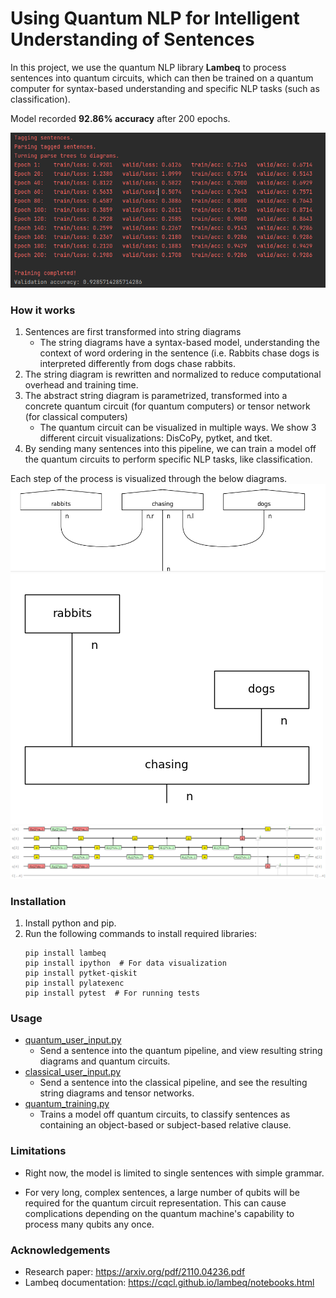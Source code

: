 # Using Quantum NLP for Intelligent Understanding of Sentences

In this project, we use the quantum NLP library **Lambeq** to process sentences into quantum circuits, which can then be trained on a quantum computer for syntax-based understanding and specific NLP tasks (such as classification).

Model recorded **92.86% accuracy** after 200 epochs.

![Results](docs/screenshots/QuantumTrainingResults.PNG)

### How it works

1. Sentences are first transformed into string diagrams
   - The string diagrams have a syntax-based model, understanding the context of word ordering in the sentence (i.e. Rabbits chase dogs is interpreted differently from dogs chase rabbits.
3. The string diagram is rewritten and normalized to reduce computational overhead and training time.
4. The abstract string diagram is parametrized, transformed into a concrete quantum circuit (for quantum computers) or tensor network (for classical computers)
   - The quantum circuit can be visualized in multiple ways. We show 3 different circuit visualizations: DisCoPy, pytket, and tket.
5. By sending many sentences into this pipeline, we can train a model off the quantum circuits to perform specific NLP tasks, like classification. 

Each step of the process is visualized through the below diagrams. 
![1](docs/screenshots/RabbitsStringDiagram.PNG)
![2](docs/screenshots/RabbitsNormalizedStringDiagram.png)
![3](docs/screenshots/RabbitsTketCircuit.png)

### Installation

1. Install python and pip. 
2. Run the following commands to install required libraries:
   ```
   pip install lambeq 
   pip install ipython  # For data visualization
   pip install pytket-qiskit
   pip install pylatexenc
   pip install pytest  # For running tests
   ```
   
### Usage

- [quantum_user_input.py](app/src/main/quantum_user_input.py)
  - Send a sentence into the quantum pipeline, and view resulting string diagrams and quantum circuits.
- [classical_user_input.py](app/src/main/classical_user_input.py)
  - Send a sentence into the classical pipeline, and see the resulting string diagrams and tensor networks.
- [quantum_training.py](app/src/main/quantum_training.py)
  - Trains a model off quantum circuits, to classify sentences as containing an object-based or subject-based relative clause.

### Limitations

- Right now, the model is limited to single sentences with simple grammar. 

- For very long, complex sentences, a large number of qubits will be required for the quantum circuit representation. This can cause complications depending on the quantum machine's capability to process many qubits any once.

### Acknowledgements
- Research paper: https://arxiv.org/pdf/2110.04236.pdf
- Lambeq documentation: https://cqcl.github.io/lambeq/notebooks.html
